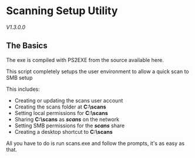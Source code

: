 # **Scanning Setup Utility**
*V1.3.0.0*

## The Basics

The exe is compiled with PS2EXE from the source available here.

This script completely setups the user environment to allow a quick scan to SMB setup

This includes:
- Creating or updating the scans user account
- Creating the scans folder at **C:\scans**
- Setting local permissions for **C:\scans**
- Sharing **C:\scans** as ***scans*** on the network
- Setting SMB permissions for the ***scans*** share
- Creating a desktop shortcut to **C:\scans**

All you have to do is run scans.exe and follow the prompts, it's as easy as that.